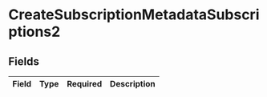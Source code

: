 # CreateSubscriptionMetadataSubscriptions2


## Fields

| Field       | Type        | Required    | Description |
| ----------- | ----------- | ----------- | ----------- |